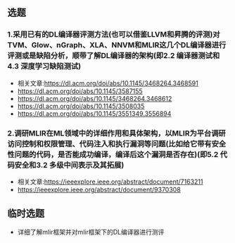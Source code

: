 ## 选题
### 1.采用已有的DL编译器评测方法(也可以借鉴LLVM和昇腾的评测)对TVM、Glow、nGraph、XLA、NNVM和MLIR这几个DL编译器进行评测或是缺陷分析，顺带了解DL编译器的架构(即2.2 编译器测试和4.3 深度学习缺陷测试)
- 相关文章:https://dl.acm.org/doi/abs/10.1145/3468264.3468591
- https://dl.acm.org/doi/abs/10.1145/3587155
- https://dl.acm.org/doi/abs/10.1145/3468264.3468612
- https://dl.acm.org/doi/abs/10.1145/3508035
- https://dl.acm.org/doi/abs/10.1145/3551349.3556894
### 2.调研MLIR在ML领域中的详细作用和具体架构，以MLIR为平台调研访问控制和权限管理、代码注入和执行漏洞等问题(比如给它带有安全性问题的代码，是否能成功编译，编译后这个漏洞是否存在)(即5.2 代码安全和3.2 多级中间表示及其拓展)
- 相关文章:https://ieeexplore.ieee.org/abstract/document/7163211
- https://ieeexplore.ieee.org/abstract/document/9370308

## 临时选题
- 详细了解mlir框架并对mlir框架下的DL编译器进行测评